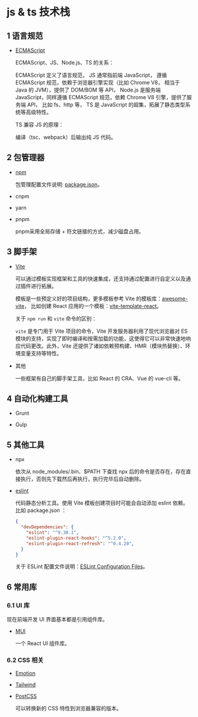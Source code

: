 # js & ts 技术栈

## 1 **语言规范**

+ [ECMAScript](https://tc39.es/ecma262/)

  ECMAScript、JS、Node.js、TS 的关系：

  ECMAScript 定义了语言规范，
  JS 通常指前端 JavaScript， 遵循 ECMAScript 规范，依赖于浏览器引擎实现（比如 Chrome V8， 相当于 Java 的 JVM），提供了 DOM/BOM 等 API，
  Node.js 是服务端 JavaScript，同样遵循 ECMAScript 规范，依赖 Chrome V8 引擎，提供了服务端 API， 比如 fs、http 等，
  TS 是 JavaScript 的超集，拓展了静态类型系统等高级特性。

  TS 兼容 JS 的原理：

  编译（tsc、webpack）后输出纯 JS 代码。

## 2 **包管理器**

+ [npm](https://docs.npmjs.com/about-npm)

  包管理配置文件说明: [package.json](https://docs.npmjs.com/creating-a-package-json-file)。

+ cnpm

+ yarn

+ pnpm

  pnpm采用全局存储 + 符文链接的方式，减少磁盘占用。

## 3 脚手架

+ [Vite](https://cn.vite.dev/guide/)

  可以通过模板实现框架和工具的快速集成，还支持通过配置进行自定义以及通过插件进行拓展。

  模板是一些预定义好的项目结构，更多模板参考 Vite 的模板库：[awesome-vite](https://github.com/vitejs/awesome-vite?tab=readme-ov-file#templates)， 比如创建 React 应用的一个模板：[vite-template-react](https://github.com/SafdarJamal/vite-template-react)。

  关于 `npm run` 和 `vite` 命令的区别：

  `vite` 是专门用于 Vite 项目的命令，Vite 开发服务器利用了现代浏览器对 ES 模块的支持，实现了即时编译和按需加载的功能，这使得它可以非常快速地响应代码更改。此外，Vite 还提供了诸如依赖预构建、HMR（模块热替换）、环境变量支持等特性。

+ 其他

  一些框架有自己的脚手架工具，比如 React 的 CRA、Vue 的 vue-cli 等。

## 4 自动化构建工具

+ Grunt

+ Gulp

## 5 其他工具

+ npx

  依次从 node_modules/.bin、$PATH 下查找 npx 后的命令是否存在，存在直接执行，否则先下载然后再执行，执行完毕后自动删除。

+ [eslint](https://zh-hans.eslint.org/docs/latest/use/getting-started)

  代码静态分析工具。使用 Vite 模板创建项目时可能会自动添加 eslint 依赖。
  比如 package.json ：

  ```json
  {
    "devDependencies": {
      "eslint": "^9.30.1",
	  "eslint-plugin-react-hooks": "^5.2.0",
	  "eslint-plugin-react-refresh": "^0.4.20",
    }
  }
  ```

  关于 ESLint 配置文件说明：[ESLint Configuration Files](https://eslint.org/docs/latest/use/configure/configuration-files)。

## 6 常用库

### 6.1 UI 库

现在前端开发 UI 界面基本都是引用组件库。

+ [MUI](https://mui.com/)

  一个 React UI 组件库。

### 6.2 CSS 相关

+ [Emotion](https://emotion.sh/docs/introduction)

+ [Tailwind](https://www.tailwindcss.cn/docs/installation)

+ [PostCSS](https://www.postcss.com.cn/)

  可以转换新的 CSS 特性到浏览器兼容的版本。



